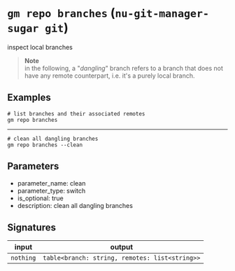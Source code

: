 # `gm repo branches` (`nu-git-manager-sugar git`)
inspect local branches

> **Note**  
> in the following, a "*dangling*" branch refers to a branch that does not have any remote
> counterpart, i.e. it's a purely local branch.

## Examples
```nushell
# list branches and their associated remotes
gm repo branches
```
---
```nushell
# clean all dangling branches
gm repo branches --clean
```

## Parameters
- parameter_name: clean
- parameter_type: switch
- is_optional: true
- description: clean all dangling branches

## Signatures
| input     | output                                         |
| --------- | ---------------------------------------------- |
| `nothing` | `table<branch: string, remotes: list<string>>` |
